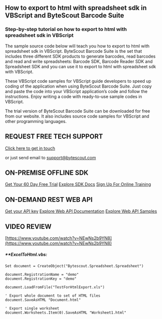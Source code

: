 ## How to export to html with spreadsheet sdk in VBScript and ByteScout Barcode Suite

### Step-by-step tutorial on how to export to html with spreadsheet sdk in VBScript

The sample source code below will teach you how to export to html with spreadsheet sdk in VBScript. ByteScout Barcode Suite is the set that includes three different SDK products to generate barcodes, read barcodes and read and write spreadsheets: Barcode SDK, Barcode Reader SDK and Spreadsheet SDK and you can use it to export to html with spreadsheet sdk with VBScript.

 These VBScript code samples for VBScript guide developers to speed up coding of the application when using ByteScout Barcode Suite. Just copy and paste the code into your VBScript application’s code and follow the instructions. Enjoy writing a code with ready-to-use sample codes in VBScript.

The trial version of ByteScout Barcode Suite can be downloaded for free from our website. It also includes source code samples for VBScript and other programming languages.

## REQUEST FREE TECH SUPPORT

[Click here to get in touch](https://bytescout.zendesk.com/hc/en-us/requests/new?subject=ByteScout%20Barcode%20Suite%20Question)

or just send email to [support@bytescout.com](mailto:support@bytescout.com?subject=ByteScout%20Barcode%20Suite%20Question) 

## ON-PREMISE OFFLINE SDK 

[Get Your 60 Day Free Trial](https://bytescout.com/download/web-installer?utm_source=github-readme)
[Explore SDK Docs](https://bytescout.com/documentation/index.html?utm_source=github-readme)
[Sign Up For Online Training](https://academy.bytescout.com/)


## ON-DEMAND REST WEB API

[Get your API key](https://pdf.co/documentation/api?utm_source=github-readme)
[Explore Web API Documentation](https://pdf.co/documentation/api?utm_source=github-readme)
[Explore Web API Samples](https://github.com/bytescout/ByteScout-SDK-SourceCode/tree/master/PDF.co%20Web%20API)

## VIDEO REVIEW

[https://www.youtube.com/watch?v=NEwNs2b9YN8](https://www.youtube.com/watch?v=NEwNs2b9YN8)




<!-- code block begin -->

##### ****ExcelToHtml.vbs:**
    
```
Set document = CreateObject("Bytescout.Spreadsheet.Spreadsheet")

document.RegistrationName = "demo"
document.RegistrationKey = "demo"

document.LoadFromFile("TestForHtmlExport.xls")

' Export whole document to set of HTML files
document.SaveAsHTML "Document.html"

' Export single worksheet
document.Worksheets.Item(0).SaveAsHTML "Worksheet1.html"


```

<!-- code block end -->